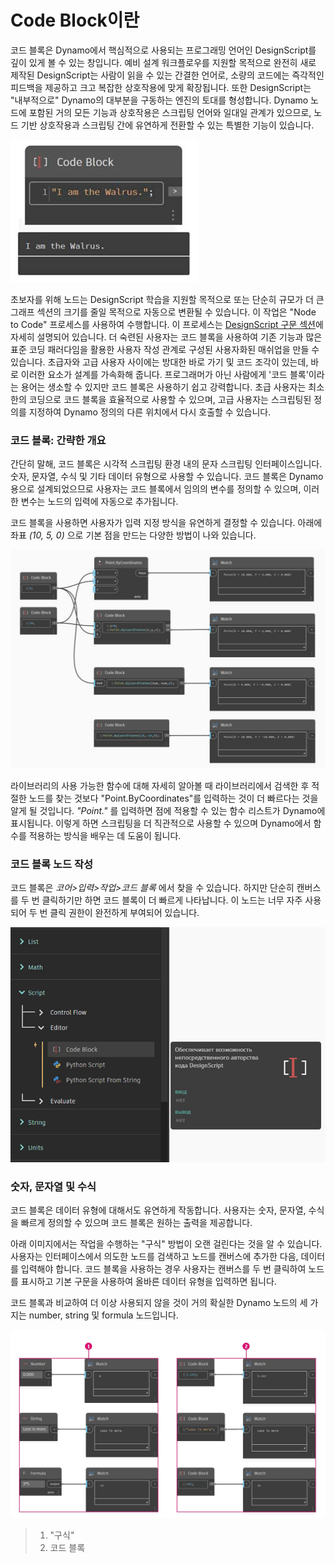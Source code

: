 # Code Block이란

코드 블록은 Dynamo에서 핵심적으로 사용되는 프로그래밍 언어인 DesignScript를 깊이 있게 볼 수 있는 창입니다. 예비 설계 워크플로우를 지원할 목적으로 완전히 새로 제작된 DesignScript는 사람이 읽을 수 있는 간결한 언어로, 소량의 코드에는 즉각적인 피드백을 제공하고 크고 복잡한 상호작용에 맞게 확장됩니다. 또한 DesignScript는 "내부적으로" Dynamo의 대부분을 구동하는 엔진의 토대를 형성합니다. Dynamo 노드에 포함된 거의 모든 기능과 상호작용은 스크립팅 언어와 일대일 관계가 있으므로, 노드 기반 상호작용과 스크립팅 간에 유연하게 전환할 수 있는 특별한 기능이 있습니다.  

![](../images/8-1/1/codeblock.jpg)

초보자를 위해 노드는 DesignScript 학습을 지원할 목적으로 또는 단순히 규모가 더 큰 그래프 섹션의 크기를 줄일 목적으로 자동으로 변환될 수 있습니다. 이 작업은 "Node to Code" 프로세스를 사용하여 수행합니다. 이 프로세스는 [DesignScript 구문 섹션](7-2\_design-script-syntax.md)에 자세히 설명되어 있습니다. 더 숙련된 사용자는 코드 블록을 사용하여 기존 기능과 많은 표준 코딩 패러다임을 활용한 사용자 작성 관계로 구성된 사용자화된 매쉬업을 만들 수 있습니다. 초급자와 고급 사용자 사이에는 방대한 바로 가기 및 코드 조각이 있는데, 바로 이러한 요소가 설계를 가속화해 줍니다. 프로그래머가 아닌 사람에게 '코드 블록'이라는 용어는 생소할 수 있지만 코드 블록은 사용하기 쉽고 강력합니다. 초급 사용자는 최소한의 코딩으로 코드 블록을 효율적으로 사용할 수 있으며, 고급 사용자는 스크립팅된 정의를 지정하여 Dynamo 정의의 다른 위치에서 다시 호출할 수 있습니다.

### 코드 블록: 간략한 개요 

간단히 말해, 코드 블록은 시각적 스크립팅 환경 내의 문자 스크립팅 인터페이스입니다. 숫자, 문자열, 수식 및 기타 데이터 유형으로 사용할 수 있습니다. 코드 블록은 Dynamo용으로 설계되었으므로 사용자는 코드 블록에서 임의의 변수를 정의할 수 있으며, 이러한 변수는 노드의 입력에 자동으로 추가됩니다.

코드 블록을 사용하면 사용자가 입력 지정 방식을 유연하게 결정할 수 있습니다. 아래에 좌표 _(10, 5, 0)_ 으로 기본 점을 만드는 다양한 방법이 나와 있습니다. 

![](../images/8-1/1/codeblockbriefoverview.jpg)

라이브러리의 사용 가능한 함수에 대해 자세히 알아볼 때 라이브러리에서 검색한 후 적절한 노드를 찾는 것보다 "Point.ByCoordinates"를 입력하는 것이 더 빠르다는 것을 알게 될 것입니다. _"Point."_ 를 입력하면 점에 적용할 수 있는 함수 리스트가 Dynamo에 표시됩니다. 이렇게 하면 스크립팅을 더 직관적으로 사용할 수 있으며 Dynamo에서 함수를 적용하는 방식을 배우는 데 도움이 됩니다.

### 코드 블록 노드 작성

코드 블록은 _코어>입력>작업>코드 블록_ 에서 찾을 수 있습니다. 하지만 단순히 캔버스를 두 번 클릭하기만 하면 코드 블록이 더 빠르게 나타납니다. 이 노드는 너무 자주 사용되어 두 번 클릭 권한이 완전하게 부여되어 있습니다.

![](../images/8-1/1/creatingcodeblocknodes.jpg)

### 숫자, 문자열 및 수식

코드 블록은 데이터 유형에 대해서도 유연하게 작동합니다. 사용자는 숫자, 문자열, 수식을 빠르게 정의할 수 있으며 코드 블록은 원하는 출력을 제공합니다.

아래 이미지에서는 작업을 수행하는 "구식" 방법이 오랜 걸린다는 것을 알 수 있습니다. 사용자는 인터페이스에서 의도한 노드를 검색하고 노드를 캔버스에 추가한 다음, 데이터를 입력해야 합니다. 코드 블록을 사용하는 경우 사용자는 캔버스를 두 번 클릭하여 노드를 표시하고 기본 구문을 사용하여 올바른 데이터 유형을 입력하면 됩니다.

코드 블록과 비교하여 더 이상 사용되지 않을 것이 거의 확실한 Dynamo 노드의 세 가지는 number, string 및 formula 노드입니다.

![](../images/8-1/1/oldschoolvscodeblocksnodes.jpg)

> 1. "구식"
> 2. 코드 블록

